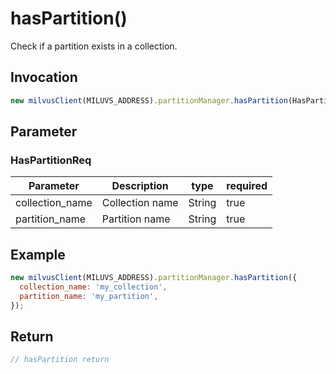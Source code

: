 # hasPartition()
Check if a partition exists in a collection.

## Invocation 

```javascript
new milvusClient(MILUVS_ADDRESS).partitionManager.hasPartition(HasPartitionReq);
```

## Parameter
### HasPartitionReq
| Parameter       | Description     | type   | required |
| --------------- | --------------- | ------ | -------- |
| collection_name | Collection name | String | true     |
| partition_name  | Partition name  | String | true     |

## Example
```javascript
new milvusClient(MILUVS_ADDRESS).partitionManager.hasPartition({
  collection_name: 'my_collection',
  partition_name: 'my_partition',
});
```

## Return
```javascript
// hasPartition return
```